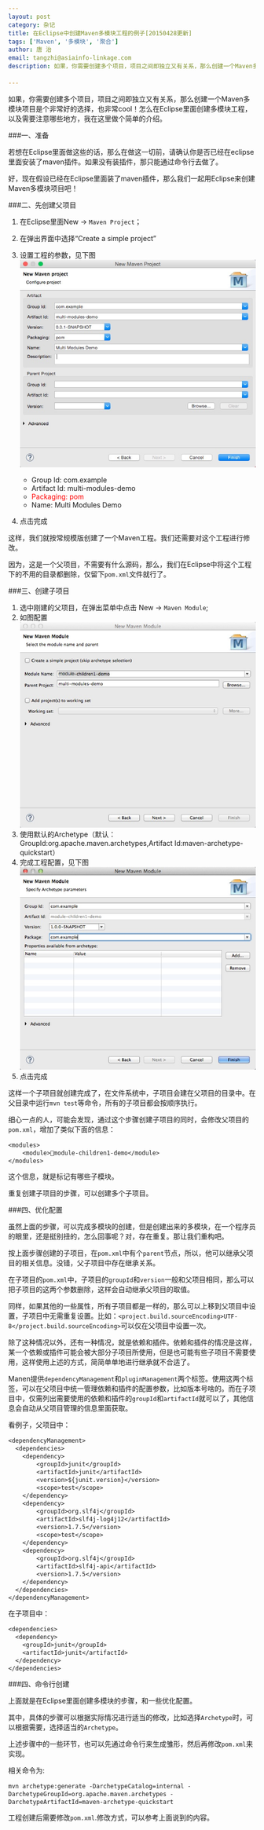```yaml
---
layout: post
category: 杂记
title: 在Eclipse中创建Maven多模块工程的例子[20150428更新]
tags: ['Maven', '多模块', '聚合']
author: 唐 治
email: tangzhi@asiainfo-linkage.com
description: 如果，你需要创建多个项目，项目之间即独立又有关系，那么创建一个Maven多模块项目是个非常好的选择，也非常cool！怎么在Eclipse里面创建多模块工程，以及需要注意哪些地方，我在这里做个简单的介绍

---
```


如果，你需要创建多个项目，项目之间即独立又有关系，那么创建一个Maven多模块项目是个非常好的选择，也非常cool！怎么在Eclipse里面创建多模块工程，以及需要注意哪些地方，我在这里做个简单的介绍。

###一、准备

若想在Eclipse里面做这些的话，那么在做这一切前，请确认你是否已经在eclipse里面安装了maven插件。如果没有装插件，那只能通过命令行去做了。

好，现在假设已经在Eclipse里面装了maven插件，那么我们一起用Eclipse来创建Maven多模块项目吧！

###二、先创建父项目

1. 在Eclipse里面New -> `Maven Project`；
2. 在弹出界面中选择“Create a simple project”
3. 设置工程的参数，见下图<br/>![Params Settings](/images/post/maven-modules1.png)
    
    * Group Id: com.example
    * Artifact Id: multi-modules-demo
    * <span style="color:red">Packaging: pom</span>
    * Name: Multi Modules Demo
    
4. 点击完成

这样，我们就按常规模版创建了一个Maven工程。我们还需要对这个工程进行修改。

因为，这是一个父项目，不需要有什么源码，那么，我们在Eclipse中将这个工程下的不用的目录都删除，仅留下`pom.xml`文件就行了。


###三、创建子项目

1. 选中刚建的父项目，在弹出菜单中点击 New -> `Maven Module`;
2. 如图配置<br/>![child settings](/images/post/maven-modules3.png)
3. 使用默认的Archetype（默认：GroupId:org.apache.maven.archetypes,Artifact Id:maven-archetype-quickstart）
4. 完成工程配置，见下图<br/>![Params Settings](/images/post/maven-modules4.png)
5. 点击完成


这样一个子项目就创建完成了，在文件系统中，子项目会建在父项目的目录中。在父目录中运行`mvn test`等命令，所有的子项目都会按顺序执行。

细心一点的人，可能会发现，通过这个步骤创建子项目的同时，会修改父项目的`pom.xml`，增加了类似下面的信息：

    <modules>
  	    <module>module-children1-demo</module>
    </modules>

这个信息，就是标记有哪些子模块。

重复创建子项目的步骤，可以创建多个子项目。


###四、优化配置

虽然上面的步骤，可以完成多模块的创建，但是创建出来的多模块，在一个程序员的眼里，还是挺别扭的，怎么回事呢？对，存在重复。那让我们重构吧。

按上面步骤创建的子项目，在`pom.xml`中有个`parent`节点，所以，他可以继承父项目的相关信息。没错，父子项目中存在继承关系。

在子项目的`pom.xml`中，子项目的`groupId`和`version`一般和父项目相同，那么可以把子项目的这两个参数删除，这样会自动继承父项目的取值。

同样，如果其他的一些属性，所有子项目都是一样的，那么可以上移到父项目中设置，子项目中无需重复设置。比如：`<project.build.sourceEncoding>UTF-8</project.build.sourceEncoding>`可以仅在父项目中设置一次。

除了这种情况以外，还有一种情况，就是依赖和插件。依赖和插件的情况是这样，某一个依赖或插件可能会被大部分子项目所使用，但是也可能有些子项目不需要使用，这样使用上述的方式，简简单单地进行继承就不合适了。

Manen提供`dependencyManagement`和`pluginManagement`两个标签。使用这两个标签，可以在父项目中统一管理依赖和插件的配置参数，比如版本号啥的。而在子项目中，仅需列出需要使用的依赖和插件的`groupId`和`artifactId`就可以了，其他信息会自动从父项目管理的信息里面获取。


看例子，父项目中：

	<dependencyManagement>
      <dependencies>
        <dependency>
            <groupId>junit</groupId>
            <artifactId>junit</artifactId>
            <version>${junit.version}</version>
            <scope>test</scope>
        </dependency>
        <dependency>
	        <groupId>org.slf4j</groupId>
	        <artifactId>slf4j-log4j12</artifactId>
	        <version>1.7.5</version>
	        <scope>test</scope>
	    </dependency>
	    <dependency>
	        <groupId>org.slf4j</groupId>
	        <artifactId>slf4j-api</artifactId>
	        <version>1.7.5</version>
	    </dependency>   
      </dependencies>
    </dependencyManagement>
    
  在子项目中：
  
    <dependencies>
      <dependency>
        <groupId>junit</groupId>
        <artifactId>junit</artifactId>
      </dependency>
    </dependencies>
    
###四、命令行创建

上面就是在Eclipse里面创建多模块的步骤，和一些优化配置。

其中，具体的步骤可以根据实际情况进行适当的修改，比如选择`Archetype`时，可以根据需要，选择适当的`Archetype`。

上述步骤中的一些环节，也可以先通过命令行来生成雏形，然后再修改`pom.xml`来实现。

相关命令为:

	mvn archetype:generate -DarchetypeCatalog=internal -DarchetypeGroupId=org.apache.maven.archetypes -DarchetypeArtifactId=maven-archetype-quickstart
	
工程创建后需要修改`pom.xml`.修改方式，可以参考上面说到的内容。